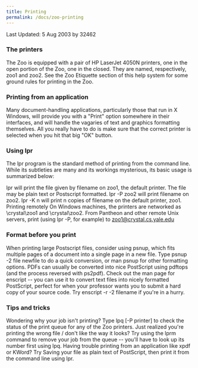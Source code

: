 ```yaml
---
title: Printing
permalink: /docs/zoo-printing
---
```

Last Updated: 5 Aug 2003 by 32462

### The printers
The Zoo is equipped with a pair of HP LaserJet 4050N printers, one in the open portion of the Zoo, one in the closed. They are named, respectively, zoo1 and zoo2. See the Zoo Etiquette section of this help system for some ground rules for printing in the Zoo.

### Printing from an application
Many document-handling applications, particularly those that run in X Windows, will provide you with a "Print" option somewhere in their interfaces, and will handle the vagaries of text and graphics formatting themselves. All you really have to do is make sure that the correct printer is selected when you hit that big "OK" button.

### Using lpr
The lpr program is the standard method of printing from the command line. While its subtleties are many and its workings mysterious, its basic usage is summarized below:

lpr <filename> will print the file given by filename on zoo1, the default printer. The file may be plain text or Postscript formatted.
lpr -P zoo2 <filename> will print filename on zoo2.
lpr -K n <filename> will print n copies of filename on the default printer, zoo1.
Printing remotely
On Windows machines, the printers are networked as
\\crystal\zoo1 and \\crystal\zoo2.
From Pantheon and other remote Unix servers, print (using lpr -P, for example) to
zoo1@crystal.cs.yale.edu

### Format before you print
When printing large Postscript files, consider using psnup, which fits multiple pages of a document into a single page in a new file. Type psnup -2 file newfile to do a quick conversion, or man psnup for other formatting options. PDFs can usually be converted into nice PostScript using pdftops (and the process reversed with ps2pdf).
Check out the man page for enscript -- you can use it to convert text files into nicely formatted PostScript, perfect for when your professor wants you to submit a hard copy of your source code. Try enscript -r -2 filename if you're in a hurry.

### Tips and tricks
Wondering why your job isn't printing? Type lpq [-P printer] to check the status of the print queue for any of the Zoo printers.
Just realized you're printing the wrong file / don't like the way it looks? Try using the lprm command to remove your job from the queue -- you'll have to look up its number first using lpq.
Having trouble printing from an application like xpdf or KWord? Try Saving your file as plain text of PostScript, then print it from the command line using lpr.